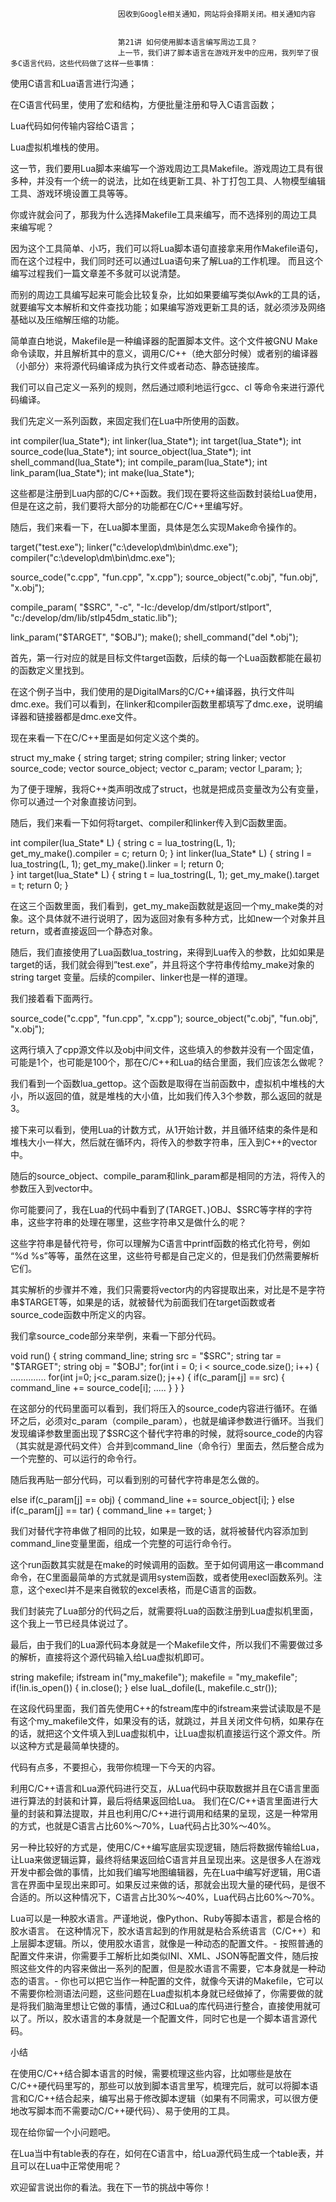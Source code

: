 
                            
                            因收到Google相关通知，网站将会择期关闭。相关通知内容
                            
                            
                            第21讲 如何使用脚本语言编写周边工具？
                            上一节，我们讲了脚本语言在游戏开发中的应用，我列举了很多C语言代码，这些代码做了这样一些事情：


使用C语言和Lua语言进行沟通；

在C语言代码里，使用了宏和结构，方便批量注册和导入C语言函数；

Lua代码如何传输内容给C语言；

Lua虚拟机堆栈的使用。


这一节，我们要用Lua脚本来编写一个游戏周边工具Makefile。游戏周边工具有很多种，并没有一个统一的说法，比如在线更新工具、补丁打包工具、人物模型编辑工具、游戏环境设置工具等等。

你或许就会问了，那我为什么选择Makefile工具来编写，而不选择别的周边工具来编写呢？

因为这个工具简单、小巧，我们可以将Lua脚本语句直接拿来用作Makefile语句，而在这个过程中，我们同时还可以通过Lua语句来了解Lua的工作机理。 而且这个编写过程我们一篇文章差不多就可以说清楚。

而别的周边工具编写起来可能会比较复杂，比如如果要编写类似Awk的工具的话，就要编写文本解析和文件查找功能；如果编写游戏更新工具的话，就必须涉及网络基础以及压缩解压缩的功能。

简单直白地说，Makefile是一种编译器的配置脚本文件。这个文件被GNU Make命令读取，并且解析其中的意义，调用C/C++（绝大部分时候）或者别的编译器（小部分）来将源代码编译成为执行文件或者动态、静态链接库。

我们可以自己定义一系列的规则，然后通过顺利地运行gcc、cl 等命令来进行源代码编译。

我们先定义一系列函数，来固定我们在Lua中所使用的函数。

int compiler(lua_State*);
int linker(lua_State*);
int target(lua_State*);
int source_code(lua_State*);
int source_object(lua_State*);
int shell_command(lua_State*);
int compile_param(lua_State*);
int link_param(lua_State*);
int make(lua_State*);   


这些都是注册到Lua内部的C/C++函数。我们现在要将这些函数封装给Lua使用，但是在这之前，我们要将大部分的功能都在C/C++里编写好。

随后，我们来看一下，在Lua脚本里面，具体是怎么实现Make命令操作的。

target("test.exe");
linker("c:\\develop\\dm\\bin\\dmc.exe");
compiler("c:\\develop\\dm\\bin\\dmc.exe");

source_code("c.cpp", "fun.cpp", "x.cpp");
source_object("c.obj", "fun.obj", "x.obj");

compile_param( "$SRC", "-c",
                      "-Ic:/develop/dm/stlport/stlport",
                    "c:/develop/dm/lib/stlp45dm_static.lib");

link_param("$TARGET", "$OBJ");
make();
shell_command("del *.obj");


首先，第一行对应的就是目标文件target函数，后续的每一个Lua函数都能在最初的函数定义里找到。

在这个例子当中，我们使用的是DigitalMars的C/C++编译器，执行文件叫dmc.exe。我们可以看到，在linker和compiler函数里都填写了dmc.exe，说明编译器和链接器都是dmc.exe文件。

现在来看一下在C/C++里面是如何定义这个类的。

struct my_make
{
      string target;
      string compiler;
      string linker;
      vector<string> source_code;
      vector<string> source_object;
      vector<string> c_param;
      vector<string> l_param;
};


为了便于理解，我将C++类声明改成了struct，也就是把成员变量改为公有变量，你可以通过一个对象直接访问到。

随后，我们来看一下如何将target、compiler和linker传入到C函数里面。

int compiler(lua_State* L)
{
      string c = lua_tostring(L, 1);
      get_my_make().compiler = c;
      return 0;
}
int linker(lua_State* L)
{
      string l = lua_tostring(L, 1);
      get_my_make().linker = l;
      return 0;       
}
int target(lua_State* L)
{
      string t = lua_tostring(L, 1);
      get_my_make().target = t;
      return 0;
}


在这三个函数里面，我们看到，get_my_make函数就是返回一个my_make类的对象。这个具体就不进行说明了，因为返回对象有多种方式，比如new一个对象并且return，或者直接返回一个静态对象。

随后，我们直接使用了Lua函数lua_tostring，来得到Lua传入的参数，比如如果是target的话，我们就会得到”test.exe”，并且将这个字符串传给my_make对象的 string target 变量。后续的compiler、linker也是一样的道理。

我们接着看下面两行。

source_code("c.cpp", "fun.cpp", "x.cpp");
source_object("c.obj", "fun.obj", "x.obj");


这两行填入了cpp源文件以及obj中间文件，这些填入的参数并没有一个固定值，可能是1个，也可能是100个，那在C/C++和Lua的结合里面，我们应该怎么做呢？

我们看到一个函数lua_gettop。这个函数是取得在当前函数中，虚拟机中堆栈的大小，所以返回的值，就是堆栈的大小值，比如我们传入3个参数，那么返回的就是3。

接下来可以看到，使用Lua的计数方式，从1开始计数，并且循环结束的条件是和堆栈大小一样大，然后就在循环内，将传入的参数字符串，压入到C++的vector中。

随后的source_object、compile_param和link_param都是相同的方法，将传入的参数压入到vector中。

你可能要问了，我在Lua的代码中看到了\(TARGET、\)OBJ、$SRC等字样的字符串，这些字符串的处理在哪里，这些字符串又是做什么的呢？

这些字符串是替代符号，你可以理解为C语言中printf函数的格式化符号，例如 “%d %s”等等，虽然在这里，这些符号都是自己定义的，但是我们仍然需要解析它们。

其实解析的步骤并不难，我们只需要将vector内的内容提取出来，对比是不是字符串$TARGET等，如果是的话，就被替代为前面我们在target函数或者source_code函数中所定义的内容。

我们拿source_code部分来举例，来看一下部分代码。

void run()
      {
               string command_line;
               string src = "$SRC";
               string tar = "$TARGET";
               string obj = "$OBJ";
        for(int i = 0; i < source_code.size(); i++)
         {
         ..............
        for(int j=0; j<c_param.size(); j++)
                        {
                                 if(c_param[j] == src)
                                 {
                                 command_line += source_code[i];
                                        .....
                                         }
                       }
          }


在这部分的代码里面可以看到，我们将压入的source_code内容进行循环。在循环之后，必须对c_param（compile_param），也就是编译参数进行循环。当我们发现编译参数里面出现了$SRC这个替代字符串的时候，就将source_code的内容（其实就是源代码文件）合并到command_line（命令行）里面去，然后整合成为一个完整的、可以运行的命令行。

随后我再贴一部分代码，可以看到别的可替代字符串是怎么做的。

else if(c_param[j] == obj)
{
      command_line += source_object[i];
}
else if(c_param[j] == tar)
{
      command_line += target;
}


我们对替代字符串做了相同的比较，如果是一致的话，就将被替代内容添加到command_line变量里面，组成一个完整的可运行命令行。

这个run函数其实就是在make的时候调用的函数。至于如何调用这一串command命令，在C里面最简单的方式就是调用system函数，或者使用execl函数系列。注意，这个execl并不是来自微软的excel表格，而是C语言的函数。

我们封装完了Lua部分的代码之后，就需要将Lua的函数注册到Lua虚拟机里面，这个我上一节已经具体说过了。

最后，由于我们的Lua源代码本身就是一个Makefile文件，所以我们不需要做过多的解析，直接将这个源代码输入给Lua虚拟机即可。

string makefile;
ifstream in("my_makefile");
makefile = "my_makefile";
if(!in.is_open())
{
in.close();
}
else luaL_dofile(L, makefile.c_str());


在这段代码里面，我们首先使用C++的fstream库中的ifstream来尝试读取是不是有这个my_makefile文件，如果没有的话，就跳过，并且关闭文件句柄，如果存在的话，就把这个文件填入到Lua虚拟机中，让Lua虚拟机直接运行这个源文件。所以这种方式是最简单快捷的。

代码有点多，不要担心，我带你梳理一下今天的内容。


利用C/C++语言和Lua源代码进行交互，从Lua代码中获取数据并且在C语言里面进行算法的封装和计算，最后将结果返回给Lua。 我们在C/C++语言里面进行大量的封装和算法提取，并且也利用C/C++进行调用和结果的呈现，这是一种常用的方式，也就是C语言占比60%～70%，Lua代码占比30%～40%。

另一种比较好的方式是，使用C/C++编写底层实现逻辑，随后将数据传输给Lua，让Lua来做逻辑运算，最终将结果返回给C语言并且呈现出来。这是很多人在游戏开发中都会做的事情，比如我们编写地图编辑器，先在Lua中编写好逻辑，用C语言在界面中呈现出来即可。如果反过来做的话，那就会出现大量的硬代码，是很不合适的。所以这种情况下，C语言占比30%～40%，Lua代码占比60%～70%。

Lua可以是一种胶水语言。严谨地说，像Python、Ruby等脚本语言，都是合格的胶水语言。 在这种情况下，胶水语言起到的作用就是粘合系统语言（C/C++）和上层脚本逻辑。所以，使用胶水语言，就像是一种动态的配置文件。-
按照普通的配置文件来讲，你需要手工解析比如类似INI、XML、JSON等配置文件，随后按照这些文件的内容来做出一系列的配置，但是胶水语言不需要，它本身就是一种动态的语言。-
你也可以把它当作一种配置的文件，就像今天讲的Makefile，它可以不需要你检测语法问题，这些问题在Lua虚拟机本身就已经做掉了，你需要做的就是将我们脑海里想让它做的事情，通过C和Lua的库代码进行整合，直接使用就可以了。所以，胶水语言的本身就是一个配置文件，同时它也是一个脚本语言源代码。


小结

在使用C/C++结合脚本语言的时候，需要梳理这些内容，比如哪些是放在C/C++硬代码里写的，那些可以放到脚本语言里写，梳理完后，就可以将脚本语言和C/C++结合起来，编写出易于修改脚本逻辑（如果有不同需求，可以很方便地改写脚本而不需要动C/C++硬代码）、易于使用的工具。

现在给你留一个小问题吧。

在Lua当中有table表的存在，如何在C语言中，给Lua源代码生成一个table表，并且可以在Lua中正常使用呢？

欢迎留言说出你的看法。我在下一节的挑战中等你！

                        
                        
                            